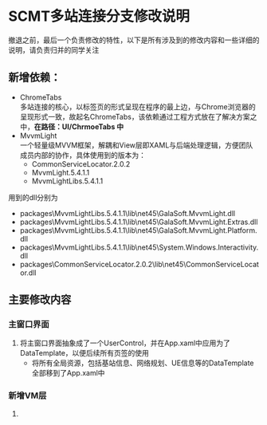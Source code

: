 # SCMT多站连接分支修改说明
撤退之前，最后一个负责修改的特性，以下是所有涉及到的修改内容和一些详细的说明，请负责归并的同学关注

## 新增依赖：
- ChromeTabs<br>
多站连接的核心，以标签页的形式呈现在程序的最上边，与Chrome浏览器的呈现形式一致，故起名ChromeTabs，该依赖通过工程方式放在了解决方案之中，**在路径：UI/ChrmoeTabs 中**
- MvvmLight<br>
一个轻量级MVVM框架，解耦和View层即XAML与后端处理逻辑，方便团队成员内部的协作，具体使用到的版本为：<br>
    - CommonServiceLocator.2.0.2
    - MvvmLight.5.4.1.1
    - MvvmLightLibs.5.4.1.1

用到的dll分别为
- packages\MvvmLightLibs.5.4.1.1\lib\net45\GalaSoft.MvvmLight.dll
- packages\MvvmLightLibs.5.4.1.1\lib\net45\GalaSoft.MvvmLight.Extras.dll
- packages\MvvmLightLibs.5.4.1.1\lib\net45\GalaSoft.MvvmLight.Platform.dll
- packages\MvvmLightLibs.5.4.1.1\lib\net45\System.Windows.Interactivity.dll
- packages\CommonServiceLocator.2.0.2\lib\net45\CommonServiceLocator.dll

## 主要修改内容

### 主窗口界面
1. 将主窗口界面抽象成了一个UserControl，并在App.xaml中应用为了DataTemplate，以便后续所有页签的使用
    - 将所有全局资源，包括基站信息、网络规划、UE信息等的DataTemplate全部移到了App.xaml中


### 新增VM层
1. 










